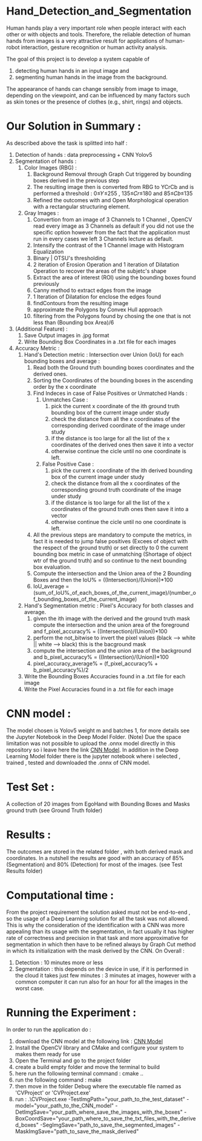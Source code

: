 # Hand_Detection_and_Segmentation

Human hands play a very important role when people interact with each other or with objects and tools. Therefore, the reliable detection of human hands from images is a very attractive result for applications of human-robot interaction, gesture recognition or human activity analysis.

The goal of this project is to develop a system capable of 

1. detecting human hands in an input image and 
2. segmenting human hands in the image from the background. 

The appearance of hands can change sensibly from image to image, depending on the viewpoint, and can be influenced by many factors such as skin tones or the presence of clothes (e.g., shirt, rings) and objects.

# Our Solution in Summary :

As described above the task is splitted into half :

1. Detection of hands : data preprocessing + CNN Yolov5
2. Segmentation of hands : 
   1. Color Images (RBG) :
      1. Background Removal through Graph Cut triggered by bounding boxes derived in the previous step
      2. The resulting image then is converted from RBG to YCrCb and is performed a threshold : 0≤𝑌≤255 , 135≤𝐶𝑟≤180 and 85≤𝐶𝑏≤135
      3. Refined the outcomes with and Open Morphological operation with a rectangular structuring element.
   2. Gray Images :<br>
      1. Convertion from an image of 3 Channels to 1 Channel , OpenCV read every image as 3 Channels as default if you did not use the specific option however from the fact that the application must run in every cases we left 3 Channels lecture as default.
      2. Intensify the contrast of the 1 Channel image with Histogram Equalization
      3. Binary | OTSU's thresholding
      4. 2 iteration of Erosion Operation and 1 iteration of Dilatation Operation to recover the areas of the subjetc's shape 
      5. Extract the area of interest (ROI) using the bounding boxes found previously
      6. Canny method to extract edges from the image
      7. 1 Iteration of Dilatation for enclose the edges found
      8. findContours from the resulting image
      9. approximate the Polygons by Convex Hull approach
      10. filtering from the Polygons found by chosing the one that is not less than (Bounding box Area)/6
3. (Additional Feature) :
   1. Save Output images in .jpg format
   2. Write Bounding Box Coordinates in a .txt file for each images
4. Accuracy Metric :
   1. Hand's Detection metric : Intersection over Union (IoU) for each bounding boxes and average :
      1. Read both the Ground truth bounding boxes coordinates and the derived ones.
      2. Sorting the Coordinates of the bounding boxes in the ascending order by the x coordinate
      3. Find Indeces in case of False Positives or Unmatched Hands :
         1. Unmatches Case :
             1. pick the current x coordinate of the ith ground truth bounding box of the current image under study 
             2. check the distance from all the x coordinates of the corresponding derived coordinate of the image under study
             3. if the distance is too large for all the list of the x coordinates of the derived ones then save it into a vector
             4. otherwise continue the cicle until no one coordinate is left.
         2. False Positive Case :
             1. pick the current x coordinate of the ith derived bounding box of the current image under study 
             2. check the distance from all the x coordinates of the corresponding ground truth coordinate of the image under study
             3. if the distance is too large for all the list of the x coordinates of the ground truth ones then save it into a vector
             4. otherwise continue the cicle until no one coordinate is left.
       4. All the previous steps are mandatory to compute the metrics, in fact it is needed to jump false positives (Excees of object with the respect of the ground truth) or set directly to 0 the current bounding box metric in case of unmatching (Shortage of object wtr of the ground truth) and so continue to the next bounding box evaluation.
       5. Compute the intersection and the Union area of the 2 Bounding Boxes and then the IoU% = ((Intersection)/(Union))*100
       6. IoU_average = (sum_of_IoU%_of_each_boxes_of_the_current_image)/(number_of_bounding_boxes_of_the_current_image)
   2. Hand's Segmentation metric : Pixel's Accuracy for both classes and average.
       1. given the ith image with the derived and the ground truth mask compute the intersection and the union area of the foreground and f_pixel_accuracy% = ((Intersection)/(Union))*100
       2. perform the not_bitwise to invert the pixel values (black --> white || white --> black) this is the bacground mask
       3. compute the intersection and the union area of the background and b_pixel_accuracy% = ((Intersection)/(Union))*100
       4. pixel_accuracy_average% = (f_pixel_accuracy% + b_pixel_accuracy%)/2
   3. Write the Bounding Boxes Accuracies found in a .txt file for each image
   4. Write the Pixel Accuracies found in a .txt file for each image

# CNN model :
The model chosen is Yolov5 weight m and batches 1, for more details see the Jupyter Notebook in the Deep Model Folder.
(Note)
Due the space limitation was not possible to upload the .onnx model directly in this repository so i leave here the link [CNN Model](https://drive.google.com/drive/u/1/folders/1si3Y3UUTIwSsnHo3mJ4tCpgyg-4KV9yy).
In addition in the Deep Learning Model folder there is the jupyter notebook where i selected , trained , tested and downloaded the .onnx of CNN model.

# Test Set :

A collection of 20 images from EgoHand with Bounding Boxes and Masks ground truth (see Ground Truth folder)

# Results :

The outcomes are stored in the related folder , with both derived mask and coordinates. In a nutshell the results are good with an accuracy of 85% (Segmentation) and 80% (Detection) for most of the images. (see Test Results folder)

# Computational time :

From the project requirement the solution asked must not be end-to-end , so the usage of a Deep Learning solution for all the task was not allowed. This is why the consideration of the identification with a CNN was more appealing than its usage with the segmentation, in fact usually it has higher rate of correctness and precision in that task and more approximative for segmentation in which then have to be refined always by Graph Cut method in which its initialization with the mask derived by the CNN.
On Overall :
1. Detection : 10 minutes more or less
2. Segmentation : this depends on the device in use, if it is performed in the cloud it takes just few minutes : 3 minutes at images, however with a common computer it can run also for an hour for all the images in the worst case.

# Running the Experiment :
In order to run the application do :
1. download the CNN model at the following link : [CNN Model](https://drive.google.com/drive/u/1/folders/1si3Y3UUTIwSsnHo3mJ4tCpgyg-4KV9yy)
2. Install the OpenCV library and CMake and configure your system to makes them ready for use
3. Open the Terminal and go to the project folder
4. create a build empty folder and move the terminal to build
5. here run the following terminal command : cmake ..
6. run the following command : make
7. then move in the folder Debug where the executable file named as 'CVProject' or 'CVProject.exe'
8. run :  .\CVProject.exe -TestImgPath="your_path_to_the_test_dataset" -model="your_path_to_the_CNN_model" -DetImgSave="your_path_where_save_the_images_with_the_boxes" -BoxCoordSave="your_path_where_to_save_the_txt_files_with_the_derived_boxes" -SegImgSave="path_to_save_the_segmented_images"
-MaskImgSave="path_to_save_the_mask_derived"
